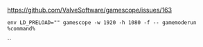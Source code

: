 https://github.com/ValveSoftware/gamescope/issues/163

```
env LD_PRELOAD="" gamescope -w 1920 -h 1080 -f -- gamemoderun %command%
```
``